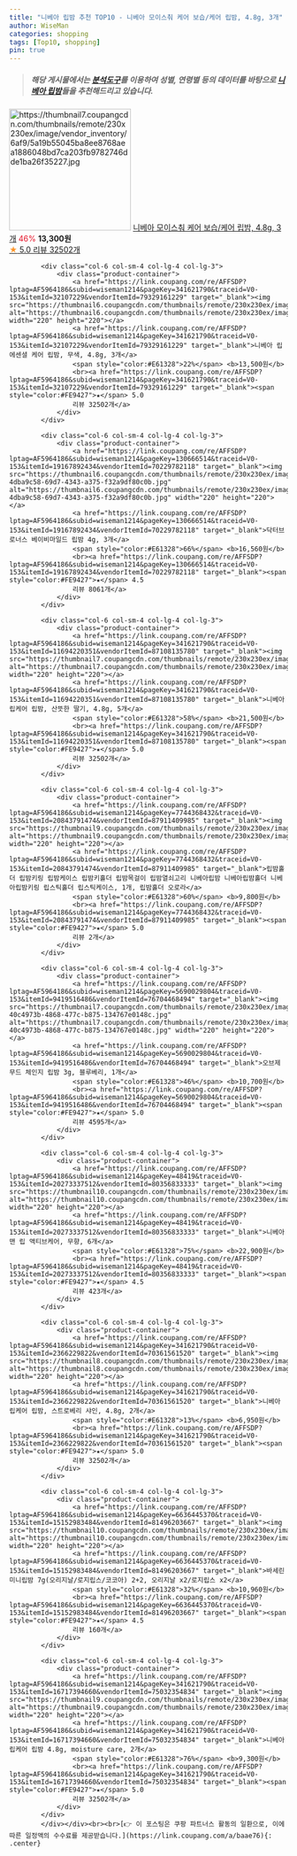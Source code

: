 ```yaml
---
title: "니베아 립밤 추천 TOP10 - 니베아 모이스춰 케어 보습/케어 립밤, 4.8g, 3개"
author: WiseMan
categories: shopping
tags: [Top10, shopping]
pin: true
---
```


> ##### 해당 게시물에서는 [**분석도구**](https://itemscout.io/)를 이용하여 **성별**, **연령별** 등의 데이터를 바탕으로 [**니베아 립밤**](https://link.coupang.com/a/baae76)들을 추천해드리고 있습니다.
<div class="container"><div class="row">
            <div class="col-6 col-sm-4 col-lg-4 col-lg-3">
                <div class="product-container">
                    <a href="https://link.coupang.com/re/AFFSDP?lptag=AF5964186&subid=wiseman1214&pageKey=341621790&traceid=V0-153&itemId=1087276798&vendorItemId=84374976708" target="_blank"><img src="https://thumbnail7.coupangcdn.com/thumbnails/remote/230x230ex/image/vendor_inventory/6af9/5a19b55045ba8ee8768aea1886048bd7ca203fb9782746dde1ba26f35227.jpg" alt="https://thumbnail7.coupangcdn.com/thumbnails/remote/230x230ex/image/vendor_inventory/6af9/5a19b55045ba8ee8768aea1886048bd7ca203fb9782746dde1ba26f35227.jpg" width="220" height="220"></a>
                    <a href="https://link.coupang.com/re/AFFSDP?lptag=AF5964186&subid=wiseman1214&pageKey=341621790&traceid=V0-153&itemId=1087276798&vendorItemId=84374976708" target="_blank">니베아 모이스춰 케어 보습/케어 립밤, 4.8g, 3개</a>
                    <span style="color:#E61328">46%</span> <b>13,300원</b>
                    <br><a href="https://link.coupang.com/re/AFFSDP?lptag=AF5964186&subid=wiseman1214&pageKey=341621790&traceid=V0-153&itemId=1087276798&vendorItemId=84374976708" target="_blank"><span style="color:#FE9427">★</span> 5.0
                    리뷰 32502개</a>
                </div>
            </div>
            
            <div class="col-6 col-sm-4 col-lg-4 col-lg-3">
                <div class="product-container">
                    <a href="https://link.coupang.com/re/AFFSDP?lptag=AF5964186&subid=wiseman1214&pageKey=341621790&traceid=V0-153&itemId=32107229&vendorItemId=79329161229" target="_blank"><img src="https://thumbnail6.coupangcdn.com/thumbnails/remote/230x230ex/image/vendor_inventory/bda2/07f575f1e6fb882a644cdf3ad0e0e8b2ebd29b8e4c54c50464f91d6eeffd.jpg" alt="https://thumbnail6.coupangcdn.com/thumbnails/remote/230x230ex/image/vendor_inventory/bda2/07f575f1e6fb882a644cdf3ad0e0e8b2ebd29b8e4c54c50464f91d6eeffd.jpg" width="220" height="220"></a>
                    <a href="https://link.coupang.com/re/AFFSDP?lptag=AF5964186&subid=wiseman1214&pageKey=341621790&traceid=V0-153&itemId=32107229&vendorItemId=79329161229" target="_blank">니베아 립 에센셜 케어 립밤, 무색, 4.8g, 3개</a>
                    <span style="color:#E61328">22%</span> <b>13,500원</b>
                    <br><a href="https://link.coupang.com/re/AFFSDP?lptag=AF5964186&subid=wiseman1214&pageKey=341621790&traceid=V0-153&itemId=32107229&vendorItemId=79329161229" target="_blank"><span style="color:#FE9427">★</span> 5.0
                    리뷰 32502개</a>
                </div>
            </div>
            
            <div class="col-6 col-sm-4 col-lg-4 col-lg-3">
                <div class="product-container">
                    <a href="https://link.coupang.com/re/AFFSDP?lptag=AF5964186&subid=wiseman1214&pageKey=130666514&traceid=V0-153&itemId=19167892434&vendorItemId=70229782118" target="_blank"><img src="https://thumbnail6.coupangcdn.com/thumbnails/remote/230x230ex/image/retail/images/209907589772373-4dba9c58-69d7-4343-a375-f32a9df80c0b.jpg" alt="https://thumbnail6.coupangcdn.com/thumbnails/remote/230x230ex/image/retail/images/209907589772373-4dba9c58-69d7-4343-a375-f32a9df80c0b.jpg" width="220" height="220"></a>
                    <a href="https://link.coupang.com/re/AFFSDP?lptag=AF5964186&subid=wiseman1214&pageKey=130666514&traceid=V0-153&itemId=19167892434&vendorItemId=70229782118" target="_blank">닥터브로너스 베이비마일드 립밤 4g, 3개</a>
                    <span style="color:#E61328">66%</span> <b>16,560원</b>
                    <br><a href="https://link.coupang.com/re/AFFSDP?lptag=AF5964186&subid=wiseman1214&pageKey=130666514&traceid=V0-153&itemId=19167892434&vendorItemId=70229782118" target="_blank"><span style="color:#FE9427">★</span> 4.5
                    리뷰 8061개</a>
                </div>
            </div>
            
            <div class="col-6 col-sm-4 col-lg-4 col-lg-3">
                <div class="product-container">
                    <a href="https://link.coupang.com/re/AFFSDP?lptag=AF5964186&subid=wiseman1214&pageKey=341621790&traceid=V0-153&itemId=11694220351&vendorItemId=87108135780" target="_blank"><img src="https://thumbnail7.coupangcdn.com/thumbnails/remote/230x230ex/image/vendor_inventory/c9f0/56fd2610087f0701d744fffe484eb78d120a78451512ffdbfa60fbb799c0.JPG" alt="https://thumbnail7.coupangcdn.com/thumbnails/remote/230x230ex/image/vendor_inventory/c9f0/56fd2610087f0701d744fffe484eb78d120a78451512ffdbfa60fbb799c0.JPG" width="220" height="220"></a>
                    <a href="https://link.coupang.com/re/AFFSDP?lptag=AF5964186&subid=wiseman1214&pageKey=341621790&traceid=V0-153&itemId=11694220351&vendorItemId=87108135780" target="_blank">니베아 립케어 립밤, 산뜻한 딸기, 4.8g, 5개</a>
                    <span style="color:#E61328">58%</span> <b>21,500원</b>
                    <br><a href="https://link.coupang.com/re/AFFSDP?lptag=AF5964186&subid=wiseman1214&pageKey=341621790&traceid=V0-153&itemId=11694220351&vendorItemId=87108135780" target="_blank"><span style="color:#FE9427">★</span> 5.0
                    리뷰 32502개</a>
                </div>
            </div>
            
            <div class="col-6 col-sm-4 col-lg-4 col-lg-3">
                <div class="product-container">
                    <a href="https://link.coupang.com/re/AFFSDP?lptag=AF5964186&subid=wiseman1214&pageKey=7744368432&traceid=V0-153&itemId=20843791474&vendorItemId=87911409985" target="_blank"><img src="https://thumbnail9.coupangcdn.com/thumbnails/remote/230x230ex/image/vendor_inventory/e2ef/5f9a7cd053ce505cb14de32e4983d829393e4a8949ad04acc67ce43cf546.jpg" alt="https://thumbnail9.coupangcdn.com/thumbnails/remote/230x230ex/image/vendor_inventory/e2ef/5f9a7cd053ce505cb14de32e4983d829393e4a8949ad04acc67ce43cf546.jpg" width="220" height="220"></a>
                    <a href="https://link.coupang.com/re/AFFSDP?lptag=AF5964186&subid=wiseman1214&pageKey=7744368432&traceid=V0-153&itemId=20843791474&vendorItemId=87911409985" target="_blank">립밤홀더 립밤키링 립밤케이스 립밤키홀더 립밤목걸이 립밤열쇠고리 니베아립밤 니베아립밤홀더 니베아립밤키링 립스틱홀더 립스틱케이스, 1개, 립밤홀더 오로라</a>
                    <span style="color:#E61328">60%</span> <b>9,800원</b>
                    <br><a href="https://link.coupang.com/re/AFFSDP?lptag=AF5964186&subid=wiseman1214&pageKey=7744368432&traceid=V0-153&itemId=20843791474&vendorItemId=87911409985" target="_blank"><span style="color:#FE9427">★</span> 5.0
                    리뷰 2개</a>
                </div>
            </div>
            
            <div class="col-6 col-sm-4 col-lg-4 col-lg-3">
                <div class="product-container">
                    <a href="https://link.coupang.com/re/AFFSDP?lptag=AF5964186&subid=wiseman1214&pageKey=5690029804&traceid=V0-153&itemId=9419516486&vendorItemId=76704468494" target="_blank"><img src="https://thumbnail7.coupangcdn.com/thumbnails/remote/230x230ex/image/retail/images/284609171077670-40c4973b-4868-477c-b875-134767e0148c.jpg" alt="https://thumbnail7.coupangcdn.com/thumbnails/remote/230x230ex/image/retail/images/284609171077670-40c4973b-4868-477c-b875-134767e0148c.jpg" width="220" height="220"></a>
                    <a href="https://link.coupang.com/re/AFFSDP?lptag=AF5964186&subid=wiseman1214&pageKey=5690029804&traceid=V0-153&itemId=9419516486&vendorItemId=76704468494" target="_blank">오브제 무드 체인지 립밤 3g, 블루베리, 1개</a>
                    <span style="color:#E61328">46%</span> <b>10,700원</b>
                    <br><a href="https://link.coupang.com/re/AFFSDP?lptag=AF5964186&subid=wiseman1214&pageKey=5690029804&traceid=V0-153&itemId=9419516486&vendorItemId=76704468494" target="_blank"><span style="color:#FE9427">★</span> 5.0
                    리뷰 4595개</a>
                </div>
            </div>
            
            <div class="col-6 col-sm-4 col-lg-4 col-lg-3">
                <div class="product-container">
                    <a href="https://link.coupang.com/re/AFFSDP?lptag=AF5964186&subid=wiseman1214&pageKey=48419&traceid=V0-153&itemId=20273337512&vendorItemId=80356833333" target="_blank"><img src="https://thumbnail10.coupangcdn.com/thumbnails/remote/230x230ex/image/vendor_inventory/77c3/e638f7b5cac371d0b0595c3333457c8781c7f666037cc7c1403046addfa5.jpg" alt="https://thumbnail10.coupangcdn.com/thumbnails/remote/230x230ex/image/vendor_inventory/77c3/e638f7b5cac371d0b0595c3333457c8781c7f666037cc7c1403046addfa5.jpg" width="220" height="220"></a>
                    <a href="https://link.coupang.com/re/AFFSDP?lptag=AF5964186&subid=wiseman1214&pageKey=48419&traceid=V0-153&itemId=20273337512&vendorItemId=80356833333" target="_blank">니베아 맨 립 액티브케어, 무향, 6개</a>
                    <span style="color:#E61328">75%</span> <b>22,900원</b>
                    <br><a href="https://link.coupang.com/re/AFFSDP?lptag=AF5964186&subid=wiseman1214&pageKey=48419&traceid=V0-153&itemId=20273337512&vendorItemId=80356833333" target="_blank"><span style="color:#FE9427">★</span> 4.5
                    리뷰 423개</a>
                </div>
            </div>
            
            <div class="col-6 col-sm-4 col-lg-4 col-lg-3">
                <div class="product-container">
                    <a href="https://link.coupang.com/re/AFFSDP?lptag=AF5964186&subid=wiseman1214&pageKey=341621790&traceid=V0-153&itemId=2366229822&vendorItemId=70361561520" target="_blank"><img src="https://thumbnail8.coupangcdn.com/thumbnails/remote/230x230ex/image/vendor_inventory/fffc/4006575c15cd06e2bb186d65883648a8e4ccf5b61adad43ba44ee4be79ad.jpg" alt="https://thumbnail8.coupangcdn.com/thumbnails/remote/230x230ex/image/vendor_inventory/fffc/4006575c15cd06e2bb186d65883648a8e4ccf5b61adad43ba44ee4be79ad.jpg" width="220" height="220"></a>
                    <a href="https://link.coupang.com/re/AFFSDP?lptag=AF5964186&subid=wiseman1214&pageKey=341621790&traceid=V0-153&itemId=2366229822&vendorItemId=70361561520" target="_blank">니베아 립케어 립밤, 스트로베리 샤인, 4.8g, 2개</a>
                    <span style="color:#E61328">13%</span> <b>6,950원</b>
                    <br><a href="https://link.coupang.com/re/AFFSDP?lptag=AF5964186&subid=wiseman1214&pageKey=341621790&traceid=V0-153&itemId=2366229822&vendorItemId=70361561520" target="_blank"><span style="color:#FE9427">★</span> 5.0
                    리뷰 32502개</a>
                </div>
            </div>
            
            <div class="col-6 col-sm-4 col-lg-4 col-lg-3">
                <div class="product-container">
                    <a href="https://link.coupang.com/re/AFFSDP?lptag=AF5964186&subid=wiseman1214&pageKey=6636445370&traceid=V0-153&itemId=15152983484&vendorItemId=81496203667" target="_blank"><img src="https://thumbnail10.coupangcdn.com/thumbnails/remote/230x230ex/image/vendor_inventory/7ca2/96f00aaf95408144f3c476d728c4fbccf832e1b381838dc8906562b093a6.jpg" alt="https://thumbnail10.coupangcdn.com/thumbnails/remote/230x230ex/image/vendor_inventory/7ca2/96f00aaf95408144f3c476d728c4fbccf832e1b381838dc8906562b093a6.jpg" width="220" height="220"></a>
                    <a href="https://link.coupang.com/re/AFFSDP?lptag=AF5964186&subid=wiseman1214&pageKey=6636445370&traceid=V0-153&itemId=15152983484&vendorItemId=81496203667" target="_blank">바세린 미니립밤 7g(오리지날/로지립스/코코아) 2+2, 오리지날 x2/로지립스 x2</a>
                    <span style="color:#E61328">32%</span> <b>10,960원</b>
                    <br><a href="https://link.coupang.com/re/AFFSDP?lptag=AF5964186&subid=wiseman1214&pageKey=6636445370&traceid=V0-153&itemId=15152983484&vendorItemId=81496203667" target="_blank"><span style="color:#FE9427">★</span> 4.5
                    리뷰 160개</a>
                </div>
            </div>
            
            <div class="col-6 col-sm-4 col-lg-4 col-lg-3">
                <div class="product-container">
                    <a href="https://link.coupang.com/re/AFFSDP?lptag=AF5964186&subid=wiseman1214&pageKey=341621790&traceid=V0-153&itemId=16717394660&vendorItemId=75032354834" target="_blank"><img src="https://thumbnail9.coupangcdn.com/thumbnails/remote/230x230ex/image/vendor_inventory/2d78/a110459db3807e60703548aeec856ff3562e1a04dc0ff0fae4531735f41d.jpg" alt="https://thumbnail9.coupangcdn.com/thumbnails/remote/230x230ex/image/vendor_inventory/2d78/a110459db3807e60703548aeec856ff3562e1a04dc0ff0fae4531735f41d.jpg" width="220" height="220"></a>
                    <a href="https://link.coupang.com/re/AFFSDP?lptag=AF5964186&subid=wiseman1214&pageKey=341621790&traceid=V0-153&itemId=16717394660&vendorItemId=75032354834" target="_blank">니베아 립케어 립밤 4.8g, moisture care, 2개</a>
                    <span style="color:#E61328">76%</span> <b>9,300원</b>
                    <br><a href="https://link.coupang.com/re/AFFSDP?lptag=AF5964186&subid=wiseman1214&pageKey=341621790&traceid=V0-153&itemId=16717394660&vendorItemId=75032354834" target="_blank"><span style="color:#FE9427">★</span> 5.0
                    리뷰 32502개</a>
                </div>
            </div>
            </div></div><br><br>[👉 이 포스팅은 쿠팡 파트너스 활동의 일환으로, 이에 따른 일정액의 수수료를 제공받습니다.](https://link.coupang.com/a/baae76){: .center}